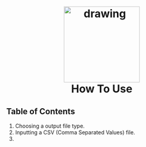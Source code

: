 
<h1 align="center">
  <img src="https://github.com/MrT-Stephens/Csv-to-Application/blob/master/Images/CSV_to_Logo.png" alt="drawing" width="200"/>
  <br>
  How To Use
  <br>
</h1>

## Table of Contents
1. Choosing a output file type.
2. Inputting a CSV (Comma Separated Values) file.
3. 
